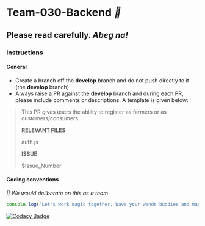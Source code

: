 # Team-030-Backend *:rocket:*

## Please read carefully. *Abeg na!*

### Instructions

#### General

-  Create a branch off the **develop** branch and do not push directly to it (the **develop** branch)
-  Always raise a PR against the **develop** branch and during each PR, please include comments or descriptions. A template is given below:

<!-- > **ABOUT PR**IST -->
>
> This PR gives users the ability to register as farmers or as customers/consumers.
>
> **RELEVANT FILES**
>
> auth.js
>
> **ISSUE**
>
> $Issue_Number

#### Coding conventions

 *||* _We would deliberate on this as a team_

```js
console.log("Let's work magic together. Wave your wands buddies and may the force be with us.");
```

[![Codacy Badge](https://api.codacy.com/project/badge/Grade/e20c185539ad4701a0c579f933436d37)](https://app.codacy.com/gh/BuildForSDGCohort2/Team-030-Backend?utm_source=github.com&utm_medium=referral&utm_content=BuildForSDGCohort2/Team-030-Backend&utm_campaign=Badge_Grade_Settings)
